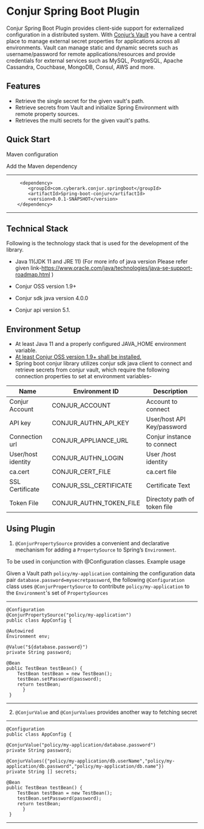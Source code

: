 
# Conjur Spring Boot Plugin

Conjur Spring Boot Plugin provides client-side support for externalized configuration in a distributed system. With [Conjur’s Vault](https://www.conjur.org/) you have a central place to manage external secret properties for applications across all environments. Vault can manage static and dynamic secrets such as username/password for remote applications/resources and provide credentials for external services such as MySQL, PostgreSQL, Apache Cassandra, Couchbase, MongoDB, Consul, AWS and more.


## Features
* Retrieve the single secret for the given vault's path.
* Retrieve secrets from Vault and initialize Spring Environment with remote property sources.
* Retrieves the multi secrets for the given vault's paths.


## Quick Start

Maven configuration

Add the Maven dependency



---
   
         <dependency>
            <groupId>com.cyberark.conjur.springboot</groupId>
            <artifactId>Spring-boot-conjur</artifactId>
            <version>0.0.1-SNAPSHOT</version>
        </dependency>

 ---   

## Technical Stack

Following is the technology stack that is used for the development of the library.

*	Java 11(JDK 11 and JRE 11)  (For more info of java version Please refer given link-https://www.oracle.com/java/technologies/java-se-support-roadmap.html )

*	Conjur OSS version 1.9+

*	Conjur sdk  java version 4.0.0
*	Conjur api version 5.1.

## Environment Setup

* At least Java 11 and a properly configured JAVA_HOME environment variable.
* [At least Conjur OSS version 1.9+ shall be installed.](https://www.conjur.org/get-started/quick-start/oss-environment/)
* Spring boot conjur library utilizes conjur sdk java client to connect and retrieve secrets from conjur vault, which require the following connection properties to set at environment variables-

|            Name   | Environment ID            |   Description                 | 
| ------------------ | ------------------       |   -----------------------     |
| Conjur Account     | CONJUR_ACCOUNT           |   Account to connect          |
| API key            | CONJUR_AUTHN_API_KEY     |   User/host API Key/password  |
| Connection url     | CONJUR_APPLIANCE_URL     |   Conjur instance to connect  |
| User/host identity | CONJUR_AUTHN_LOGIN       |   User /host identity         |
| ca.cert            | CONJUR_CERT_FILE         |   ca.cert file                |              
| SSL Certificate    | CONJUR_SSL_CERTIFICATE   |   Certificate Text            |
| Token File         | CONJUR_AUTHN_TOKEN_FILE  |   Directoty path of token file|

## Using Plugin


1. `@ConjurPropertySource` provides a convenient and declarative mechanism for adding a `PropertySource` to Spring’s `Environment`.

To be used in conjunction with @Configuration classes.
Example usage

Given a Vault path `policy/my-application` containing the configuration data pair `database.password=mysecretpassword`, the following `@Configuration`
class uses `@ConjurPropertySource` to contribute `policy/my-application` to the `Environment`'s set of `PropertySources`


----
    @Configuration
    @ConjurPropertySource("policy/my-application")
    public class AppConfig {

    @Autowired 
    Environment env;

    @Value("${database.password}")
	private String password;

    @Bean
    public TestBean testBean() {
        TestBean testBean = new TestBean();
        testBean.setPassword(password);
        return testBean;
          }
     }
----

2. `@ConjurValue` and `@ConjurValues` provides another way to fetching secret

----
    @Configuration
    public class AppConfig {

    @ConjurValue("policy/my-application/database.password")
	private String password;

    @ConjurValues({"policy/my-application/db.userName","policy/my-application/db.password","policy/my-application/db.name"})
    private String [] secrets;

    @Bean
    public TestBean testBean() {
        TestBean testBean = new TestBean();
        testBean.setPassword(password);
        return testBean;
          }
     }
----





